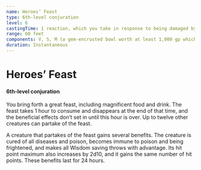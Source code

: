 ```yaml
---
name: Heroes’ Feast
type: 6th-level conjuration
level: 6
castingTime: 1 reaction, which you take in response to being damaged by a creature within 60 feet of you that you can see
range: 60 feet
components: V, S, M (a gem-encrusted bowl worth at least 1,000 gp which the spell consumes)
duration: Instantaneous
---
```


# Heroes’ Feast

#### 6th-level conjuration

You bring forth a great feast, including magnificent food and drink. The feast takes 1 hour to consume and disappears at the end of that time, and the beneficial effects don’t set in until this hour is over. Up to twelve other creatures can partake of the feast.

A creature that partakes of the feast gains several benefits. The creature is cured of all diseases and poison, becomes immune to poison and being frightened, and makes all Wisdom saving throws with advantage. Its hit point maximum also increases by 2d10, and it gains the same number of hit points. These benefits last for 24 hours.
